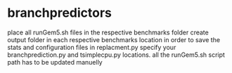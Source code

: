 # branchpredictors
place all runGem5.sh files in the respective benchmarks folder
create output folder in each respective benchmarks location in order to save the stats and configuration files
in replacment.py specify your branchprediction.py and tsimplecpu.py locations.
all the runGem5.sh script path has to be updated manuelly 
